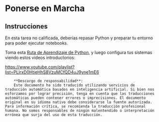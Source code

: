 # Ponerse en Marcha

## Instrucciones

En esta tarea no calificada, deberías repasar Python y preparar tu entorno para poder ejecutar notebooks.

Toma esta [Ruta de Aprendizaje de Python](https://docs.microsoft.com/learn/paths/python-language/?WT.mc_id=academic-77952-leestott), y luego configura tus sistemas viendo estos videos introductorios:

https://www.youtube.com/playlist?list=PLlrxD0HtieHhS8VzuMCfQD4uJ9yne1mE6

        **Descargo de responsabilidad**: 
        Este documento ha sido traducido utilizando servicios de traducción automática basados en inteligencia artificial. Si bien nos esforzamos por lograr precisión, tenga en cuenta que las traducciones automáticas pueden contener errores o imprecisiones. El documento original en su idioma nativo debe considerarse la fuente autorizada. Para información crítica, se recomienda la traducción profesional humana. No somos responsables de ningún malentendido o interpretación errónea que surja del uso de esta traducción.